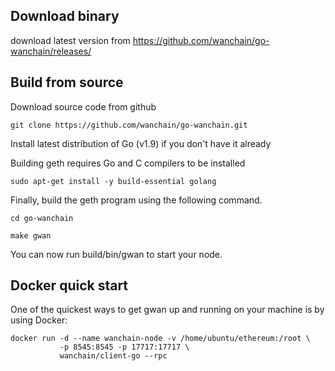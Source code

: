 ## Download binary
download latest version from https://github.com/wanchain/go-wanchain/releases/

## Build from source
Download source code from github

`git clone https://github.com/wanchain/go-wanchain.git`

Install latest distribution of Go (v1.9) if you don't have it already

Building geth requires Go and C compilers to be installed

`sudo apt-get install -y build-essential golang`

Finally, build the geth program using the following command.

`cd go-wanchain`

`make gwan`

You can now run build/bin/gwan to start your node.

## Docker quick start
One of the quickest ways to get gwan up and running on your machine is by using Docker:
```
docker run -d --name wanchain-node -v /home/ubuntu/ethereum:/root \
           -p 8545:8545 -p 17717:17717 \
           wanchain/client-go --rpc
```

